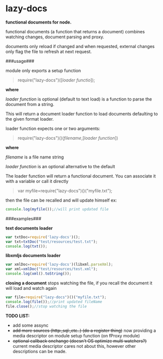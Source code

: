 lazy-docs
=========

**functional documents for node.**

functional documents (a function that returns a document) combines watching changes, document parsing and proxy.

documents only reload if changed and when requested, external changes only flag the file to refresh at next request.

###usage###

module only exports a setup function

>require("lazy-docs")([*loader functio*]);

**where**

*loader function* is optional (default to text load) is a function to parse the document from a string.

This will return a document loader function to load documents defaulting to the given format loader.

loader function expects one or two arguments:

>require("lazy-docs")()(*filename*,[*loader function*])

**where**

*filename* is a file name string

*loader function* is an optional alternative to the default

The loader function will return a functional document.
You can associate it with a variable or call it directly

>var myfile=require("lazy-docs")()("myfile.txt");

then the file can be recalled and will update himself
ex:

```javascript
console.log(myfile());//will print updated file
```

###examples###

**text documents loader**
```javascript
var txtDoc=require('lazy-docs')();
var txt=txtDoc("test/resources/test.txt");
console.log(txt());
```
**libxmljs documents loader**
```javascript
var xmlDoc=require('lazy-docs')(libxml.parseXml);
var xml=xmlDoc("test/resources/test.xml");
console.log(xml().toString());
```
**closing a document**
stops watching the file, if you recall the document it will load and watch again
```javascript
var file=require("lazy-docs")()("myfile.txt");
console.log(file());//print updated fileName
file.close();//stop watching the file
```
**TODO LIST:**

- add some assync
- ~~add more sources (http:,sql:,etc..) (do a register thing)~~
  now providing a media descriptor on module setup function (on fProxy module)
- ~~optional callback onchange (doesn't OS optimize multi watchers?)~~
  current media descriptor cares not about this, however other descriptions can be made.
